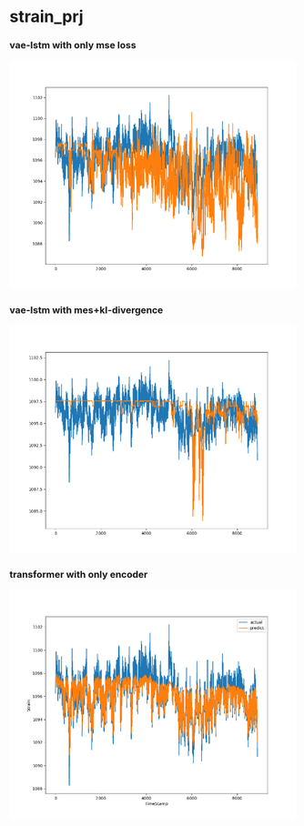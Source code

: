 # strain_prj

### vae-lstm with only mse loss
![This is an image](
https://github.com/YeHoonJang/strain_prj/blob/main/data/figure_without_loss/figure_100.png)

### vae-lstm with mes+kl-divergence
![This is an image](https://github.com/YeHoonJang/strain_prj/blob/main/data/figure/tmp/figure_91.png)

### transformer with only encoder
![This is an image](
https://github.com/YeHoonJang/strain_prj/blob/main/data/figure/figure_100.png)  